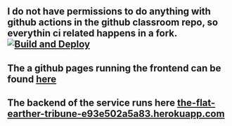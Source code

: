 I do not have permissions to do anything with github actions in the github classroom repo, so everythin ci related happens in a fork.
[![Build and Deploy](https://github.com/Slenderman00/pg6301-2024-konte-Slenderman00/actions/workflows/main.yml/badge.svg)](https://github.com/Slenderman00/pg6301-2024-konte-Slenderman00/actions/workflows/main.yml)
---
The a github pages running the frontend can be found [here](https://joar.me/pg6301-2024-konte-Slenderman00/)
---
The backend of the service runs here [	the-flat-earther-tribune-e93e502a5a83.herokuapp.com](	the-flat-earther-tribune-e93e502a5a83.herokuapp.com)
---
